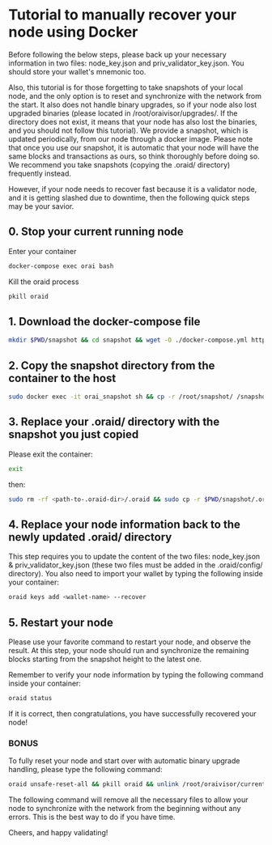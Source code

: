 # Tutorial to manually recover your node using Docker

Before following the below steps, please back up your necessary information in two files: node_key.json and priv_validator_key.json. You should store your wallet's mnemonic too.

Also, this tutorial is for those forgetting to take snapshots of your local node, and the only option is to reset and synchronize with the network from the start. It also does not handle binary upgrades, so if your node also lost upgraded binaries (please located in /root/oraivisor/upgrades/. If the directory does not exist, it means that your node has also lost the binaries, and you should not follow this tutorial). We provide a snapshot, which is updated periodically, from our node through a docker image. Please note that once you use our snapshot, it is automatic that your node will have the same blocks and transactions as ours, so think thoroughly before doing so. We recommend you take snapshots (copying the .oraid/ directory) frequently instead.

However, if your node needs to recover fast because it is a validator node, and it is getting slashed due to downtime, then the following quick steps may be your savior.

## 0. Stop your current running node

Enter your container

```bash
docker-compose exec orai bash
```

Kill the oraid process

```bash
pkill oraid
```

## 1. Download the docker-compose file

```bash
mkdir $PWD/snapshot && cd snapshot && wget -O ./docker-compose.yml https://raw.githubusercontent.com/oraichain/oraichain-static-files/master/mainnet-static-files/docs/manual_snapshot/docker-compose.yml
```

## 2. Copy the snapshot directory from the container to the host

```bash
sudo docker exec -it orai_snapshot sh && cp -r /root/snapshot/ /snapshot
```

## 3. Replace your .oraid/ directory with the snapshot you just copied

Please exit the container:

```bash
exit
```

then:

```bash
sudo rm -rf <path-to-.oraid-dir>/.oraid && sudo cp -r $PWD/snapshot/.oraid <path-to-.oraid-dir>/.oraid
```

## 4. Replace your node information back to the newly updated .oraid/ directory

This step requires you to update the content of the two files: node_key.json & priv_validator_key.json (these two files must be added in the .oraid/config/ directory). You also need to import your wallet by typing the following inside your container:

```bash
oraid keys add <wallet-name> --recover
```

## 5. Restart your node

Please use your favorite command to restart your node, and observe the result. At this step, your node should run and synchronize the remaining blocks starting from the snapshot height to the latest one.

Remember to verify your node information by typing the following command inside your container:

```bash
oraid status
```

If it is correct, then congratulations, you have successfully recovered your node!

### BONUS

To fully reset your node and start over with automatic binary upgrade handling, please type the following command:

```bash
oraid unsafe-reset-all && pkill oraid && unlink /root/oraivisor/current && ln -s /root/oraivisor/genesis /root/oraivisor/current && rm -rf /root/oraivisor/upgrades && rm .oraid/wasm/wasm/wasm/* .oraid/wasm/wasm/modules/v1/* && rm .oraid/config/write-*
```

The following command will remove all the necessary files to allow your node to synchronize with the network from the beginning without any errors. This is the best way to do if you have time.

Cheers, and happy validating!
